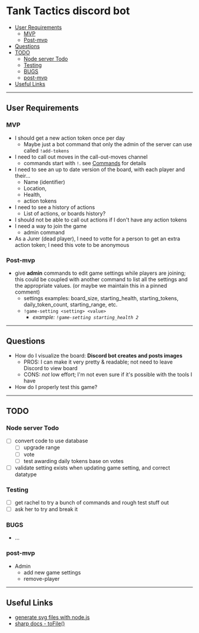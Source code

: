 # Tank Tactics discord bot <!-- omit in toc -->
- [User Requirements](#user-requirements)
  - [MVP](#mvp)
  - [Post-mvp](#post-mvp)
- [Questions](#questions)
- [TODO](#todo)
  - [Node server Todo](#node-server-todo)
  - [Testing](#testing)
  - [BUGS](#bugs)
  - [post-mvp](#post-mvp-1)
- [Useful Links](#useful-links)

---

## User Requirements
### MVP
- I should get a new action token once per day
  - Maybe just a bot command that only the admin of the server can use called `!add-tokens`
- I need to call out moves in the call-out-moves channel
  - commands start with `!`. see [Commands](#commands) for details
- I need to see an up to date version of the board, with each player and their...
  - Name (identifier)
  - Location,
  - Health,
  - action tokens
- I need to see a history of actions
  - List of actions, or boards history?
- I should not be able to call out actions if I don't have any action tokens
- I need a way to join the game
  - admin command
- As a Jurer (dead player), I need to votte for a person to get an extra action token; I need this vote to be anonymous
### Post-mvp
- give **admin** commands to edit game settings while players are joining; this could be coupled with another command to list all the settings and the appropriate values. (or maybe we maintain this in a pinned comment)
  - settings examples: board_size, starting_health, starting_tokens, daily_token_count, starting_range, etc.
  - `!game-setting <setting> <value>`
    - *example: `!game-setting starting_health 2`*

---

## Questions
- How do I visualize the board: **Discord bot creates and posts images**
  - PROS: I can make it very pretty & readable; not need to leave Discord to view board
  - CONS: *not* low effort; I'm not even sure if it's possible with the tools I have
- How do I properly test this game?

---

## TODO
### Node server Todo
- [ ] convert code to use database
  - [ ] upgrade range
  - [ ] vote
  - [ ] test awarding daily tokens base on votes
- [ ] validate setting exists when updating game setting, and correct datatype
### Testing
  - [ ] get rachel to try a bunch of commands and rough test stuff out
  - [ ] ask her to try and break it
### BUGS
- ...
### post-mvp
- Admin
  - add new game settings
  - remove-player

---

## Useful Links
- [generate svg files with node.js](https://medium.com/@92sharmasaurabh/generate-svg-files-using-nodejs-d3-647d5b4f56eb)
- [sharp docs - toFile()](https://sharp.pixelplumbing.com/api-output#tofile)

